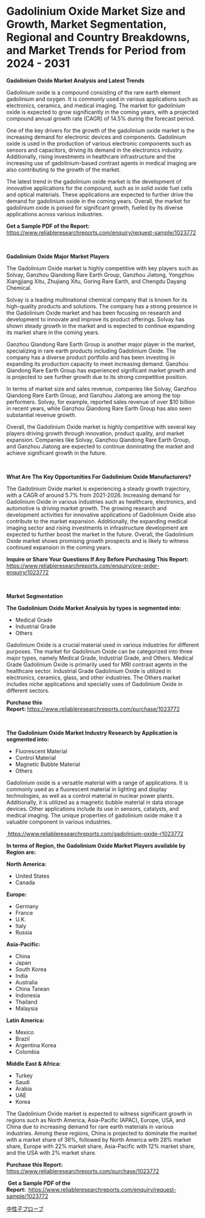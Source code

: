<p><h1>Gadolinium Oxide Market Size and Growth, Market Segmentation, Regional and Country Breakdowns, and Market Trends for Period from 2024 -  2031</h1></p><p><strong>Gadolinium Oxide Market Analysis and Latest Trends</strong></p>
<p><p>Gadolinium oxide is a compound consisting of the rare earth element gadolinium and oxygen. It is commonly used in various applications such as electronics, ceramics, and medical imaging. The market for gadolinium oxide is expected to grow significantly in the coming years, with a projected compound annual growth rate (CAGR) of 14.5% during the forecast period.</p><p>One of the key drivers for the growth of the gadolinium oxide market is the increasing demand for electronic devices and components. Gadolinium oxide is used in the production of various electronic components such as sensors and capacitors, driving its demand in the electronics industry. Additionally, rising investments in healthcare infrastructure and the increasing use of gadolinium-based contrast agents in medical imaging are also contributing to the growth of the market.</p><p>The latest trend in the gadolinium oxide market is the development of innovative applications for the compound, such as in solid oxide fuel cells and optical materials. These applications are expected to further drive the demand for gadolinium oxide in the coming years. Overall, the market for gadolinium oxide is poised for significant growth, fueled by its diverse applications across various industries.</p></p>
<p><strong>Get a Sample PDF of the Report:&nbsp;</strong> <a href="https://www.reliableresearchreports.com/enquiry/request-sample/1023772">https://www.reliableresearchreports.com/enquiry/request-sample/1023772</a></p>
<p>&nbsp;</p>
<p><strong>Gadolinium Oxide Major Market Players</strong></p>
<p><p>The Gadolinium Oxide market is highly competitive with key players such as Solvay, Ganzhou Qiandong Rare Earth Group, Ganzhou Jiatong, Yongzhou Xiangjiang Xitu, Zhujiang Xitu, Goring Rare Earth, and Chengdu Dayang Chemical. </p><p>Solvay is a leading multinational chemical company that is known for its high-quality products and solutions. The company has a strong presence in the Gadolinium Oxide market and has been focusing on research and development to innovate and improve its product offerings. Solvay has shown steady growth in the market and is expected to continue expanding its market share in the coming years.</p><p>Ganzhou Qiandong Rare Earth Group is another major player in the market, specializing in rare earth products including Gadolinium Oxide. The company has a diverse product portfolio and has been investing in expanding its production capacity to meet increasing demand. Ganzhou Qiandong Rare Earth Group has experienced significant market growth and is projected to see further growth due to its strong competitive position.</p><p>In terms of market size and sales revenue, companies like Solvay, Ganzhou Qiandong Rare Earth Group, and Ganzhou Jiatong are among the top performers. Solvay, for example, reported sales revenue of over $10 billion in recent years, while Ganzhou Qiandong Rare Earth Group has also seen substantial revenue growth.</p><p>Overall, the Gadolinium Oxide market is highly competitive with several key players driving growth through innovation, product quality, and market expansion. Companies like Solvay, Ganzhou Qiandong Rare Earth Group, and Ganzhou Jiatong are expected to continue dominating the market and achieve significant growth in the future.</p></p>
<p>&nbsp;</p>
<p><strong>What Are The Key Opportunities For Gadolinium Oxide Manufacturers?</strong></p>
<p><p>The Gadolinium Oxide market is experiencing a steady growth trajectory, with a CAGR of around 5.7% from 2021-2026. Increasing demand for Gadolinium Oxide in various industries such as healthcare, electronics, and automotive is driving market growth. The growing research and development activities for innovative applications of Gadolinium Oxide also contribute to the market expansion. Additionally, the expanding medical imaging sector and rising investments in infrastructure development are expected to further boost the market in the future. Overall, the Gadolinium Oxide market shows promising growth prospects and is likely to witness continued expansion in the coming years.</p></p>
<p><strong>Inquire or Share Your Questions If Any Before Purchasing This Report:</strong> <a href="https://www.reliableresearchreports.com/enquiry/pre-order-enquiry/1023772">https://www.reliableresearchreports.com/enquiry/pre-order-enquiry/1023772</a></p>
<p>&nbsp;</p>
<p><strong>Market Segmentation</strong></p>
<p><strong>The Gadolinium Oxide Market Analysis by types is segmented into:</strong></p>
<p><ul><li>Medical Grade</li><li>Industrial Grade</li><li>Others</li></ul></p>
<p><p>Gadolinium Oxide is a crucial material used in various industries for different purposes. The market for Gadolinium Oxide can be categorized into three major types, namely Medical Grade, Industrial Grade, and Others. Medical Grade Gadolinium Oxide is primarily used for MRI contrast agents in the healthcare sector. Industrial Grade Gadolinium Oxide is utilized in electronics, ceramics, glass, and other industries. The Others market includes niche applications and specialty uses of Gadolinium Oxide in different sectors.</p></p>
<p><strong>Purchase this Report:&nbsp;</strong><a href="https://www.reliableresearchreports.com/purchase/1023772">https://www.reliableresearchreports.com/purchase/1023772</a></p>
<p>&nbsp;</p>
<p><strong>The Gadolinium Oxide Market Industry Research by Application is segmented into:</strong></p>
<p><ul><li>Fluorescent Material</li><li>Control Material</li><li>Magnetic Bubble Material</li><li>Others</li></ul></p>
<p><p>Gadolinium oxide is a versatile material with a range of applications. It is commonly used as a fluorescent material in lighting and display technologies, as well as a control material in nuclear power plants. Additionally, it is utilized as a magnetic bubble material in data storage devices. Other applications include its use in sensors, catalysts, and medical imaging. The unique properties of gadolinium oxide make it a valuable component in various industries.</p></p>
<p><a href="https://www.reliableresearchreports.com/gadolinium-oxide-r1023772">&nbsp;https://www.reliableresearchreports.com/gadolinium-oxide-r1023772</a></p>
<p><strong>In terms of Region, the Gadolinium Oxide Market Players available by Region are:</strong></p>
<p>
    <p> <strong> North America: </strong>
        <ul>
            <li>United States</li>
            <li>Canada</li>
        </ul>
        </p> 
    <p> <strong> Europe: </strong>
        <ul>
            <li>Germany</li>
            <li>France</li>
            <li>U.K.</li>
            <li>Italy</li>
            <li>Russia</li>
        </ul>
        </p> 
    <p> <strong> Asia-Pacific: </strong>
        <ul>
            <li>China</li>
            <li>Japan</li>
            <li>South Korea</li>
            <li>India</li>
            <li>Australia</li>
            <li>China Taiwan</li>
            <li>Indonesia</li>
            <li>Thailand</li>
            <li>Malaysia</li>
        </ul>
        </p> 
    <p> <strong> Latin America: </strong>
        <ul>
            <li>Mexico</li>
            <li>Brazil</li>
            <li>Argentina Korea</li>
            <li>Colombia</li>
        </ul>
        </p> 
    <p> <strong> Middle East & Africa: </strong>
        <ul>
            <li>Turkey</li>
            <li>Saudi</li>
            <li>Arabia</li>
            <li>UAE</li>
            <li>Korea</li>
        </ul>
    </p>
    </p>
<p><p>The Gadolinium Oxide market is expected to witness significant growth in regions such as North America, Asia-Pacific (APAC), Europe, USA, and China due to increasing demand for rare earth materials in various industries. Among these regions, China is projected to dominate the market with a market share of 36%, followed by North America with 28% market share, Europe with 22% market share, Asia-Pacific with 12% market share, and the USA with 2% market share.</p></p>
<p><strong>Purchase this Report: </strong><a href="https://www.reliableresearchreports.com/purchase/1023772">https://www.reliableresearchreports.com/purchase/1023772</a></p>
<p>&nbsp;<strong>Get a Sample PDF of the Report:&nbsp;&nbsp;</strong><a href="https://www.reliableresearchreports.com/enquiry/request-sample/1023772">https://www.reliableresearchreports.com/enquiry/request-sample/1023772</a></p>
<p><strong></strong></p>
<p><p><a href="https://github.com/DemarcusKuhlman/Market-Research-Report-List-1/blob/main/874945752734.md">中性子プローブ</a></p></p>